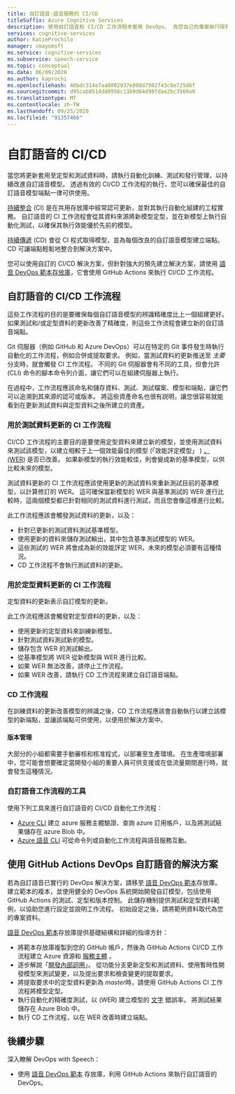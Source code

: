 ```yaml
---
title: 自訂語音-語音服務的 CI/CD
titleSuffix: Azure Cognitive Services
description: 使用自訂語音和 CI/CD 工作流程來套用 DevOps。 為您自己的專案執行現有的 DevOps 解決方案。
services: cognitive-services
author: KatieProchilo
manager: cmayomsft
ms.service: cognitive-services
ms.subservice: speech-service
ms.topic: conceptual
ms.date: 06/09/2020
ms.author: kaprochi
ms.openlocfilehash: 46bdc314e7aa0002937e808d7982f43c8e725d6f
ms.sourcegitcommit: d95cab0514dd0956c13b9d64d98fdae2bc3569a0
ms.translationtype: MT
ms.contentlocale: zh-TW
ms.lasthandoff: 09/25/2020
ms.locfileid: "91357466"
---
```

# <a name="cicd-for-custom-speech"></a>自訂語音的 CI/CD

當您將更新套用至定型和測試資料時，請執行自動化訓練、測試和發行管理，以持續改進自訂語音模型。 透過有效的 CI/CD 工作流程的執行，您可以確保最佳的自訂語音模型端點一律可供使用。

[持續整合](https://docs.microsoft.com/azure/devops/learn/what-is-continuous-integration) (CI) 是在共用存放庫中經常認可更新，並對其執行自動化組建的工程實務。 自訂語音的 CI 工作流程會從其資料來源將新模型定型，並在新模型上執行自動化測試，以確保其執行效能優於先前的模型。

[持續傳遞](https://docs.microsoft.com/azure/devops/learn/what-is-continuous-delivery) (CD) 會從 CI 程式取得模型，並為每個改良的自訂語音模型建立端點。 CD 可讓端點輕鬆地整合到解決方案中。

您可以使用自訂的 CI/CD 解決方案，但針對強大的預先建立解決方案，請使用 [語音 DevOps 範本存放庫](https://github.com/Azure-Samples/Speech-Service-DevOps-Template)，它會使用 GitHub Actions 來執行 CI/CD 工作流程。

## <a name="cicd-workflows-for-custom-speech"></a>自訂語音的 CI/CD 工作流程

這些工作流程的目的是要確保每個自訂語音模型的辨識精確度比上一個組建更好。 如果測試和/或定型資料的更新改善了精確度，則這些工作流程會建立新的自訂語音端點。

Git 伺服器（例如 GitHub 和 Azure DevOps）可以在特定的 Git 事件發生時執行自動化的工作流程，例如合併或提取要求。 例如，當測試資料的更新推送至 *主要* 分支時，就會觸發 CI 工作流程。 不同的 Git 伺服器會有不同的工具，但會允許 (CLI) 命令的腳本命令列介面，讓它們可以在組建伺服器上執行。

在過程中，工作流程應該命名和儲存資料、測試、測試檔案、模型和端點，讓它們可以追溯到其來源的認可或版本。 將這些資產命名也很有説明，讓您很容易就能看到在更新測試資料與定型資料之後所建立的資產。

### <a name="ci-workflow-for-testing-data-updates"></a>用於測試資料更新的 CI 工作流程

CI/CD 工作流程的主要目的是要使用定型資料來建立新的模型，並使用測試資料來測試該模型，以建立相較于上一個效能最佳的模型 (「效能評定模型」 ) [， (WER](how-to-custom-speech-evaluate-data.md#what-is-word-error-rate-wer)) 是否已改善。 如果新模型的執行效能較佳，則會變成新的基準模型，以供比較未來的模型。

測試資料更新的 CI 工作流程應該使用更新的測試資料來重新測試目前的基準模型，以計算修訂的 WER。 這可確保當新模型的 WER 與基準測試的 WER 進行比較時，這兩個模型都已針對相同的測試資料進行測試，而且您會像這樣進行比較。

此工作流程應該會觸發測試資料的更新，以及：

- 針對已更新的測試資料測試基準模型。
- 使用更新的資料來儲存測試輸出，其中包含基準測試模型的 WER。
- 這些測試的 WER 將會成為新的效能評定 WER，未來的模型必須要有這種情況。
- CD 工作流程不會執行測試資料的更新。

### <a name="ci-workflow-for-training-data-updates"></a>用於定型資料更新的 CI 工作流程

定型資料的更新表示自訂模型的更新。

此工作流程應該會觸發對定型資料的更新，以及：

- 使用更新的定型資料來訓練新模型。
- 針對測試資料測試新的模型。
- 儲存包含 WER 的測試輸出。
- 從基準模型將 WER 從新模型與 WER 進行比較。
- 如果 WER 無法改善，請停止工作流程。
- 如果 WER 改善，請執行 CD 工作流程來建立自訂語音端點。

### <a name="cd-workflow"></a>CD 工作流程

在訓練資料的更新改善模型的辨識之後，CD 工作流程應該會自動執行以建立該模型的新端點，並讓該端點可供使用，以便用於解決方案中。

#### <a name="release-management"></a>版本管理

大部分的小組都需要手動審核和核准程式，以部署至生產環境。 在生產環境部署中，您可能會想要確定當開發小組的重要人員可供支援或在低流量期間進行時，就會發生這種情況。

### <a name="tools-for-custom-speech-workflows"></a>自訂語音工作流程的工具

使用下列工具來進行自訂語音的 CI/CD 自動化工作流程：

- [Azure CLI](https://docs.microsoft.com/cli/azure/?view=azure-cli-latest) 建立 azure 服務主體驗證、查詢 azure 訂用帳戶，以及將測試結果儲存在 azure Blob 中。
- [Azure 語音 CLI](spx-overview.md) 可從命令列或自動化工作流程與語音服務互動。

## <a name="devops-solution-for-custom-speech-using-github-actions"></a>使用 GitHub Actions DevOps 自訂語音的解決方案

若為自訂語音已實行的 DevOps 解決方案，請移至 [語音 DevOps 範本](https://github.com/Azure-Samples/Speech-Service-DevOps-Template)存放庫。 建立範本的複本，並使用健全的 DevOps 系統開始開發自訂模型，包括使用 GitHub Actions 的測試、定型和版本控制。 此儲存機制提供測試和定型資料範例，以協助您進行設定並說明工作流程。 初始設定之後，請將範例資料取代為您的專案資料。

[語音 DevOps 範本](https://github.com/Azure-Samples/Speech-Service-DevOps-Template)存放庫提供基礎結構和詳細的指導方針：

- 將範本存放庫複製到您的 GitHub 帳戶，然後為 GitHub Actions CI/CD 工作流程建立 Azure 資源和 [服務主體](../../active-directory/develop/app-objects-and-service-principals.md#service-principal-object) 。
- 逐步解說「[開發內部迴圈](https://mitchdenny.com/the-inner-loop/)」。 從功能分支更新定型和測試資料、使用暫時性開發模型來測試變更，以及提出要求和檢查變更的提取要求。
- 將提取要求中的定型資料更新為 *master*時，請使用 GitHub Actions CI 工作流程將模型定型。
- 執行自動化的精確度測試，以 (WER) 建立模型的 [文字](how-to-custom-speech-evaluate-data.md#what-is-word-error-rate-wer) 錯誤率。 將測試結果儲存在 Azure Blob 中。
- 執行 CD 工作流程，以在 WER 改善時建立端點。

## <a name="next-steps"></a>後續步驟

深入瞭解 DevOps with Speech：

- 使用 [語音 DevOps 範本](https://github.com/Azure-Samples/Speech-Service-DevOps-Template) 存放庫，利用 GitHub Actions 來執行自訂語音的 DevOps。
